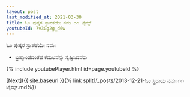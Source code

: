 ```yaml
---
layout: post
last_modified_at: 2021-03-30
title: ಓಂ ಪುಷ್ಕರ ಸ್ಥಾಪತಯೇ ನಮಃ ೧೧ ಟೈಮ್ಸ್
youtubeId: 7v3Gg2g_d6w
---
```

 
 
 ಓಂ ಪುಷ್ಕರ ಸ್ಥಾಪತಯೇ ನಮಃ  
 
 -  ಬ್ರಹ್ಮಾಂಡದಂತಹ ಕಮಲವನ್ನು ಸೃಷ್ಟಿಸಿದವರು 
 
  
 
  
 
 
 
 
 
 


{% include youtubePlayer.html id=page.youtubeId %}
 
[Next]({{ site.baseurl }}{% link  split1/_posts/2013-12-21-ಓಂ ಸ್ಥಿರಾಯ ನಮಃ ೧೧ ಟೈಮ್ಸ್.md%})
 
